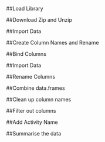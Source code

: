 ##Load Library

##Download Zip and Unzip


##Import Data

##Create Column Names and Rename


##Bind Columns


##Import Data


##Rename Columns


##Combine data.frames



##Clean up column names

##Filter out columns


##Add Activity Name



##Summarise the data
